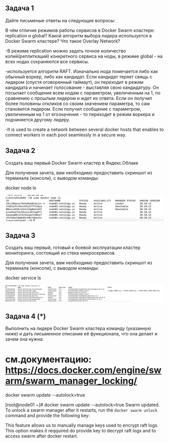 ## Задача 1

Дайте письменые ответы на следующие вопросы:

В чём отличие режимов работы сервисов в Docker Swarm кластере: replication и global?
Какой алгоритм выбора лидера используется в Docker Swarm кластере?
Что такое Overlay Network?

-В режиме replication можно задать точное количество копий(реплиткаций) конкретного сервиса на ноды, 
в режиме global - на всех нодах сохраняются все сервисы.

-используется алгоритм RAFT. Изначально нода помечается либо как обычный воркер, либо как кандидат.
Если кандидат теряет свящь с лидером (спустя оговоренный таймаут), он переходит в режим кандидата и начинает голосование - выставляя свою кандидатуру.
Он посылает сообщение всем нодам с параметром, увеличенным на 1, по сравнению с прошлым лидером и ждет их ответа.
Если он получил более половины откликов со своим значением параметра, то сам становится лидером.
Если получил сообщение с параметром, увеличенным на 1 от егозначения - то переходит в режим воркера и подчиняется другому лидеру.

-It is used to create a network between several docker hosts that enables to connect workers in each pool seamlessly in a secure way.


## Задача 2

Создать ваш первый Docker Swarm кластер в Яндекс.Облаке

Для получения зачета, вам необходимо предоставить скриншот из терминала (консоли), с выводом команды:

docker node ls

<p align="center">
  <img src="./assets/1.jpg">
</p>


## Задача 3

Создать ваш первый, готовый к боевой эксплуатации кластер мониторинга, состоящий из стека микросервисов.

Для получения зачета, вам необходимо предоставить скриншот из терминала (консоли), с выводом команды:

docker service ls

<p align="center">
  <img src="./assets/2.jpg">
</p>


## Задача 4 (*)

Выполнить на лидере Docker Swarm кластера команду (указанную ниже) и дать письменное описание её функционала, что она делает и зачем она нужна:

# см.документацию: https://docs.docker.com/engine/swarm/swarm_manager_locking/
docker swarm update --autolock=true


[root@node01 ~]# docker swarm update --autolock=true
Swarm updated.
To unlock a swarm manager after it restarts, run the `docker swarm unlock`
command and provide the following key:

This feature allows us to manually manage keys used to encrypt raft logs. This option makes it reqquired do provide key to decrypt raft logs and to access swarm after docker restart.
